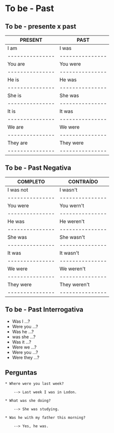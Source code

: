 # To be - Past

## To be - presente x past

 PRESENT        |   PAST
--------------- | ----------------
   I am         |   I was
--------------- | ---------------
   You are      |   You were
--------------- | ---------------
   He is        |   He was
--------------- | ---------------
   She is       |   She was
--------------- | ---------------
   It is        |   It was
--------------- | ---------------
   We are       |   We were
--------------- | ---------------
   They are     |   They were
--------------- | ---------------

## To be - Past Negativa


 COMPLETO      |  CONTRAÍDO
--------------- | ---------------
   I was not    |  I wasn't
--------------- | ---------------
   You were     |   You wern't
--------------- | ---------------
   He was       |   He weren't
--------------- | ---------------
   She was      |   She wasn't
--------------- | ---------------
   It was       |   It wasn't
--------------- | ---------------
   We were      |   We weren't
--------------- | ---------------
   They were    |   They weren't
--------------- | ---------------



## To be - Past Interrogativa

- Was I ...?
- Were you ...?
- Was he ...?
- was she ...?
- Was it ...?
- Were we ...?
- Were you ...?
- Were they ...?



## Perguntas

	* Where were you last week?
	 
		--> Last week I was in Lodon.

	* What was she doing?

		--> She was studying.

	* Was he with my father this morning?

		--> Yes, he was.




	
	
